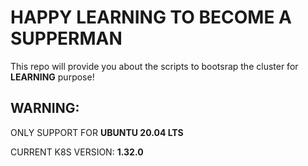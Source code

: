 # HAPPY LEARNING TO BECOME A SUPPERMAN
This repo will provide you about the scripts to bootsrap the cluster for **LEARNING** purpose! 
## WARNING:
ONLY SUPPORT FOR **UBUNTU 20.04 LTS**

CURRENT K8S VERSION: **1.32.0**
